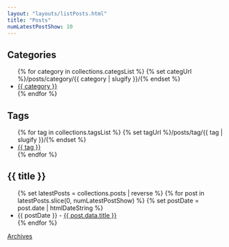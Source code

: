 ```yaml
---
layout: "layouts/listPosts.html"
title: "Posts"
numLatestPostShow: 10
---
```


<h2>Categories</h2>

<ul class="categs-container categs">
    {% for category in collections.categsList %}
    	{% set categUrl %}/posts/category/{{ category | slugify }}/{% endset %}
        <li><a href="{{ categUrl }}" class="post-categ">{{ category }}</a></li>
    {% endfor %}
</ul>

<h2>Tags</h2>

<ul class="tags-container tags">
    {% for tag in collections.tagsList %}
    	{% set tagUrl %}/posts/tag/{{ tag | slugify }}/{% endset %}
        <li><a href="{{ tagUrl }}" class="post-tag">{{ tag }}</a></li>
    {% endfor %}
</ul>

<h2>{{ title }}</h2>
<ul class="posts-container">
    {% set latestPosts = collections.posts | reverse %}
    {% for post in latestPosts.slice(0, numLatestPostShow) %}
        {% set postDate = post.date | htmlDateString %}
        <li>
            <span class="post-date">{{ postDate }}</span> - 
            <a href="{{ post.url }}">{{ post.data.title }}</a>
        </li>
    {% endfor %}
</ul>

<div class="archives-link">
<a class="archives-link" href="/archives">Archives</a>
</div>